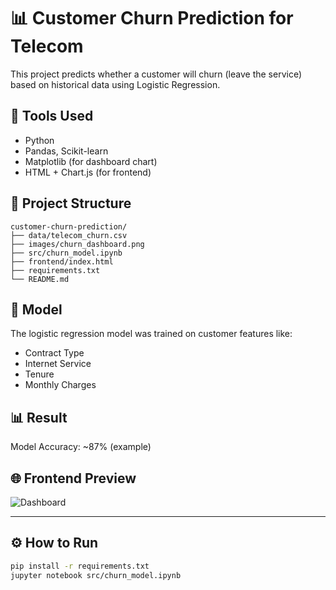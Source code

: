 # 📊 Customer Churn Prediction for Telecom

This project predicts whether a customer will churn (leave the service) based on historical data using Logistic Regression.

## 🔧 Tools Used
- Python
- Pandas, Scikit-learn
- Matplotlib (for dashboard chart)
- HTML + Chart.js (for frontend)

## 📁 Project Structure
```
customer-churn-prediction/
├── data/telecom_churn.csv
├── images/churn_dashboard.png
├── src/churn_model.ipynb
├── frontend/index.html
├── requirements.txt
└── README.md
```

## 🧠 Model
The logistic regression model was trained on customer features like:
- Contract Type
- Internet Service
- Tenure
- Monthly Charges

## 📊 Result
Model Accuracy: ~87% (example)

## 🌐 Frontend Preview
![Dashboard](images/churn_dashboard.png)

---

## ⚙️ How to Run
```bash
pip install -r requirements.txt
jupyter notebook src/churn_model.ipynb
```
